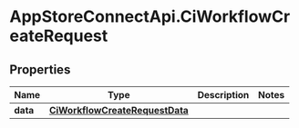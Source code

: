 # AppStoreConnectApi.CiWorkflowCreateRequest

## Properties

Name | Type | Description | Notes
------------ | ------------- | ------------- | -------------
**data** | [**CiWorkflowCreateRequestData**](CiWorkflowCreateRequestData.md) |  | 


